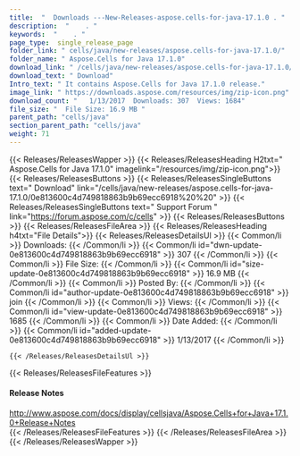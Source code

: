 ```yaml
---
title:  "  Downloads ---New-Releases-aspose.cells-for-java-17.1.0 . " 
description:  "    . " 
keywords:  "    . " 
page_type:  single_release_page
folder_link: " cells/java/new-releases/aspose.cells-for-java-17.1.0/"
folder_name: " Aspose.Cells for Java 17.1.0"
download_link: " /cells/java/new-releases/aspose.cells-for-java-17.1.0/0e813600c4d749818863b9b69ecc6918"
download_text: " Download"
Intro_text: " It contains Aspose.Cells for Java 17.1.0 release."
image_link: " https://downloads.aspose.com/resources/img/zip-icon.png"
download_count: "   1/13/2017  Downloads: 307  Views: 1684"
file_size: "  File Size: 16.9 MB "
parent_path: "cells/java"
section_parent_path: "cells/java"
weight: 71 
---
```


{{< Releases/ReleasesWapper >}}
  {{< Releases/ReleasesHeading H2txt=" Aspose.Cells for Java 17.1.0" imagelink="/resources/img/zip-icon.png">}}
  {{< Releases/ReleasesButtons >}}
    {{< Releases/ReleasesSingleButtons text=" Download" link="/cells/java/new-releases/aspose.cells-for-java-17.1.0/0e813600c4d749818863b9b69ecc6918%20%20" >}}
    {{< Releases/ReleasesSingleButtons text=" Support Forum " link="https://forum.aspose.com/c/cells" >}}
  {{< Releases/ReleasesButtons >}}
  {{< Releases/ReleasesFileArea >}}
    {{< Releases/ReleasesHeading h4txt="File Details">}}
    {{< Releases/ReleasesDetailsUl >}}
            {{< Common/li  >}} Downloads: {{< /Common/li >}} 
      {{< Common/li id="dwn-update-0e813600c4d749818863b9b69ecc6918" >}} 307 {{< /Common/li >}} 
      {{< Common/li  >}} File Size: {{< /Common/li >}} 
      {{< Common/li id="size-update-0e813600c4d749818863b9b69ecc6918" >}} 16.9 MB {{< /Common/li >}} 
      {{< Common/li  >}} Posted By: {{< /Common/li >}} 
      {{< Common/li id="author-update-0e813600c4d749818863b9b69ecc6918" >}} join {{< /Common/li >}} 
      {{< Common/li  >}} Views: {{< /Common/li >}} 
      {{< Common/li id="view-update-0e813600c4d749818863b9b69ecc6918" >}} 1685 {{< /Common/li >}} 
      {{< Common/li  >}} Date Added: {{< /Common/li >}} 
      {{< Common/li id="added-update-0e813600c4d749818863b9b69ecc6918" >}} 1/13/2017 {{< /Common/li >}} 

    {{< /Releases/ReleasesDetailsUl >}}

  {{< Releases/ReleasesFileFeatures >}}
      <h4>Release Notes</h4><div><a href="http://www.aspose.com/docs/display/cellsjava/Aspose.Cells+for+Java+17.1.0+Release+Notes">http://www.aspose.com/docs/display/cellsjava/Aspose.Cells+for+Java+17.1.0+Release+Notes</a></div>
  {{< /Releases/ReleasesFileFeatures >}}
 {{< /Releases/ReleasesFileArea >}}
{{< /Releases/ReleasesWapper >}}



